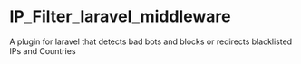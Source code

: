 # IP_Filter_laravel_middleware
A plugin for laravel that detects bad bots and blocks or redirects blacklisted IPs and Countries
